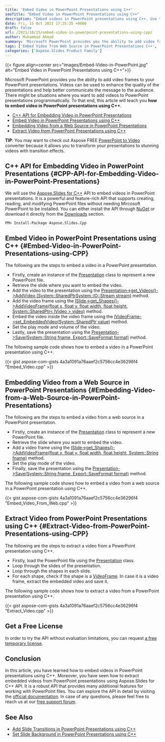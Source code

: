 ```yaml
---
title: 'Embed Video in PowerPoint Presentations using C++'
seoTitle: "Embed Video in PowerPoint Presentations using C++"
description: "Embed videos in PowerPoint presentations using C++. Use the C++ PowerPoint API to extract and save embedded videos from PowerPoint presentations."
date: Fri, 15 Oct 2021 17:35:35 +0000
draft: false
url: /2021/10/15/embed-video-in-powerpoint-presentations-using-cpp/
author: Muhammad Ahmad
summary: 'Microsoft PowerPoint provides you the ability to add video frames to your PowerPoint presentations. Videos can be used to enhance the quality of the presentations and help better communicate the message to the audience. There might be situations where you want to add videos to PowerPoint presentations programmatically. To that end, this article will teach you **how to embed video in PowerPoint presentations using C++**.'
tags: ['Embed Video from Web Source in PowerPoint Presentations C++', 'Embed Video in PowerPoint Presentations C++', 'Extract Embedded Video from PowerPoint Presentations C++']
categories: ['Aspose.Slides Product Family']
---
```




{{< figure align=center src="images/Embed-Video-in-PowerPoint.jpg" alt="Embed Video in PowerPoint Presentations using C++">}}


Microsoft PowerPoint provides you the ability to add video frames to your PowerPoint presentations. Videos can be used to enhance the quality of the presentations and help better communicate the message to the audience. There might be situations where you want to add videos to PowerPoint presentations programmatically. To that end, this article will teach you **how to embed video in PowerPoint presentations using C++**.

*   [C++ API for Embedding Video in PowerPoint Presentations][1]
*   [Embed Video in PowerPoint Presentations using C++][2]
*   [Embedding Video from a Web Source in PowerPoint Presentations][3]
*   [Extract Video from PowerPoint Presentations using C++][4]

**TIP**: You may want to check out Aspose FREE [PowerPoint to Video][5] converter because it allows you to transform your presentations to stunning videos with transition effects.

## C++ API for Embedding Video in PowerPoint Presentations {#CPP-API-for-Embedding-Video-in-PowerPoint-Presentations}

We will use the [Aspose.Slides for C++][6] API to embed videos in PowerPoint presentations. It is a powerful and feature-rich API that supports creating, reading, and modifying PowerPoint files without needing Mircosoft PowerPoint to be installed. You can either install the API through [NuGet][7] or download it directly from the [Downloads][8] section.

```
PM> Install-Package Aspose.Slides.Cpp
```

## Embed Video in PowerPoint Presentations using C++ {#Embed-Video-in-PowerPoint-Presentations-using-CPP}

The following are the steps to embed a video in a PowerPoint presentation.

*   Firstly, create an instance of the [Presentation][9] class to represent a new PowerPoint file.
*   Retrieve the slide where you want to embed the video.
*   Add the video to the presentation using the [Presentation->get\_Videos()->AddVideo (System::SharedPtr<System::IO::Stream> stream)][10] method.
*   Add the video frame using the [ISlide->get\_Shapes()->AddVideoFrame(float x, float y, float width, float height, System::SharedPtr< IVideo > video)][11] method.
*   Embed the video inside the video frame using the [IVideoFrame->set\_EmbeddedVideo(System::SharedPtr<IVideo> value)][12] method.
*   Set the play mode and volume of the video.
*   Lastly, save the presentation using the [Presentation->Save(System::String fname, Export::SaveFormat format)][13] method.

The following sample code shows how to embed a video in a PowerPoint presentation using C++.

{{< gist aspose-com-gists 4a3a1091a76aaef2c5756cc4e36296f4 "Embed_Video.cpp" >}}

## Embedding Video from a Web Source in PowerPoint Presentations {#Embedding-Video-from-a-Web-Source-in-PowerPoint-Presentations}

The following are the steps to embed a video from a web source in a PowerPoint presentation.

*   Firstly, create an instance of the [Presentation][14] class to represent a new PowerPoint file.
*   Retrieve the slide where you want to embed the video.
*   Add a video frame using the [ISlide->get\_Shapes()->AddVideoFrame(float x, float y, float width, float height, System::String fname)][15] method.
*   Set the play mode of the video.
*   Finally, save the presentation using the [Presentation->Save(System::String fname, Export::SaveFormat format)][16] method.

The following sample code shows how to embed a video from a web source in a PowerPoint presentation using C++.

{{< gist aspose-com-gists 4a3a1091a76aaef2c5756cc4e36296f4 "Embed_Video_From_Web.cpp" >}}

## Extract Video from PowerPoint Presentations using C++ {#Extract-Video-from-PowerPoint-Presentations-using-CPP}

The following are the steps to extract a video from a PowerPoint presentation using C++.

*   Firstly, load the PowerPoint file using the [Presentation][17] class.
*   Loop through the slides of the presentation.
*   Loop through the shapes in each slide.
*   For each shape, check if the shape is a [VideoFrame][18]. In case it is a video frame, extract the embedded video and save it.

The following sample code shows how to extract a video from a PowerPoint presentation using C++.

{{< gist aspose-com-gists 4a3a1091a76aaef2c5756cc4e36296f4 "Extract_Video.cpp" >}}

## Get a Free License

In order to try the API without evaluation limitations, you can request [a free temporary license][19].

## Conclusion

In this article, you have learned how to embed videos in PowerPoint presentations using C++. Moreover, you have seen how to extract embedded videos from PowerPoint presentations using Aspose.Slides for C++ API. It is a robust API that provides many additional features for working with PowerPoint files. You can explore the API in detail by visiting the [official documentation][20]. In case of any questions, please feel free to reach us at our [free support forum][21].

## See Also

*   [Add Slide Transitions in PowerPoint Presentations using C++][22]
*   [Set Slide Background in PowerPoint Presentations using C++][23]




[1]: #CPP-API-for-Embedding-Video-in-PowerPoint-Presentations
[2]: #Embed-Video-in-PowerPoint-Presentations-using-CPP
[3]: #Embedding-Video-from-a-Web-Source-in-PowerPoint-Presentations
[4]: #Extract-Video-from-PowerPoint-Presentations-using-CPP
[5]: https://products.aspose.app/slides/video
[6]: https://products.aspose.com/slides/cpp
[7]: https://www.nuget.org/packages/Aspose.Slides.Cpp
[8]: https://downloads.aspose.com/slides/cpp
[9]: https://apireference.aspose.com/slides/cpp/class/aspose.slides.presentation
[10]: https://apireference.aspose.com/slides/cpp/class/aspose.slides.i_video_collection#abd6caf592c4a18271553e473e087362a
[11]: https://apireference.aspose.com/slides/cpp/class/aspose.slides.i_shape_collection#a44394deb32033aafe7a6f0d0b1403064
[12]: https://apireference.aspose.com/slides/cpp/class/aspose.slides.i_video_frame#a64dd7043d129a18a649d8cc1cf27a4a4
[13]: https://apireference.aspose.com/slides/cpp/class/aspose.slides.presentation#afcd59ec697bf05c10f78c3869de2ec9e
[14]: https://apireference.aspose.com/slides/cpp/class/aspose.slides.presentation
[15]: https://apireference.aspose.com/slides/cpp/class/aspose.slides.i_shape_collection#aae7ae2e77d6f987be81e1c54dd5d14af
[16]: https://apireference.aspose.com/slides/cpp/class/aspose.slides.presentation#afcd59ec697bf05c10f78c3869de2ec9e
[17]: https://apireference.aspose.com/slides/cpp/class/aspose.slides.presentation
[18]: https://apireference.aspose.com/slides/cpp/class/aspose.slides.video_frame
[19]: https://purchase.aspose.com/temporary-license
[20]: https://docs.aspose.com/slides/cpp/
[21]: https://forum.aspose.com/c/slides/11
[22]: https://blog.aspose.com/2021/10/14/add-slide-transitions-in-powerpoint-presentations-using-cpp/
[23]: https://blog.aspose.com/2021/10/12/set-slide-background-in-powerpoint-presentations-using-cpp/




